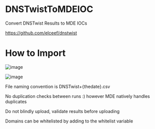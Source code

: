 # DNSTwistToMDEIOC
Convert DNSTwist Results to MDE IOCs

https://github.com/elceef/dnstwist

# How to Import  
![image](https://user-images.githubusercontent.com/55988027/279781043-db91bef8-7537-4aa8-afe2-e28eb6163717.png)

![image](https://github.com/jkerai1/DNSTwistToMDEIOC/assets/55988027/d889ad6a-dba2-481d-b8ab-cada3eb33f7e)


File naming convention is DNSTwist+{thedate}.csv

No duplication checks between runs :) however MDE natively handles duplicates

Do not blindly upload, validate results before uploading  

Domains can be whitelisted by adding to the whitelist variable
